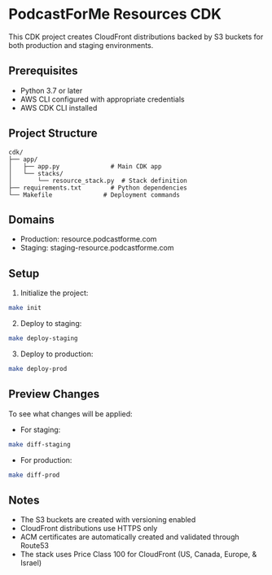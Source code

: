 # PodcastForMe Resources CDK

This CDK project creates CloudFront distributions backed by S3 buckets for both production and staging environments.

## Prerequisites

- Python 3.7 or later
- AWS CLI configured with appropriate credentials
- AWS CDK CLI installed

## Project Structure

```
cdk/
├── app/
│   ├── app.py              # Main CDK app
│   └── stacks/
│       └── resource_stack.py  # Stack definition
├── requirements.txt        # Python dependencies
└── Makefile              # Deployment commands
```

## Domains

- Production: resource.podcastforme.com
- Staging: staging-resource.podcastforme.com

## Setup

1. Initialize the project:
```bash
make init
```

2. Deploy to staging:
```bash
make deploy-staging
```

3. Deploy to production:
```bash
make deploy-prod
```

## Preview Changes

To see what changes will be applied:

- For staging:
```bash
make diff-staging
```

- For production:
```bash
make diff-prod
```

## Notes

- The S3 buckets are created with versioning enabled
- CloudFront distributions use HTTPS only
- ACM certificates are automatically created and validated through Route53
- The stack uses Price Class 100 for CloudFront (US, Canada, Europe, & Israel)

